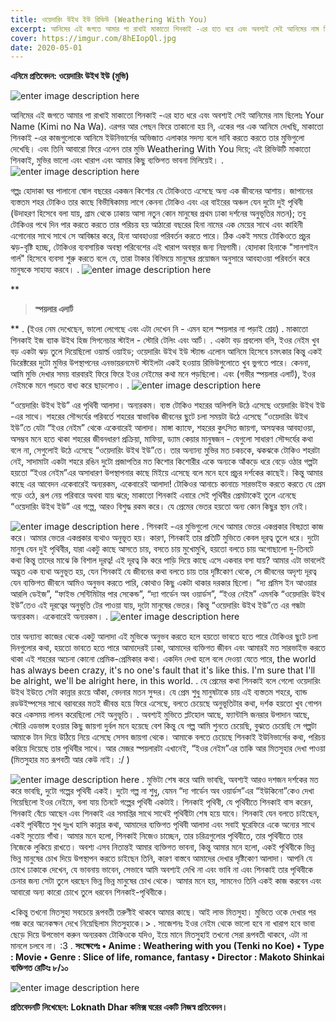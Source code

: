 ```yaml
---
title: ওয়েদারিং উইথ ইউ রিভিউ (Weathering With You)
excerpt: আনিমের এই জগতে আমার পা রাখাই মাকাতো শিনকাই -এর হাত ধরে এবং অবশ্যই সেই আনিমের নাম ছিলোঃ Your Name (Kimi no Na Wa). এরপর আর পেছন ফিরে তাকানো হয় নি, একের পর এক আনিমে দেখছি, মাকাতো শিনকাই -এর কাজগুলোকে আনিমে ইউনিভার্সের অভিজাত এলাকার সদস্য বলে দাবি করতে করতে তার মুভিগুলো দেখেছি.....
cover: https://imgur.com/8hEIopQl.jpg
date: 2020-05-01
--- 
```

**এনিমে প্রতিবেদন: ওয়েদারিং উইথ ইউ (মুভি)**

![enter image description here](https://imgur.com/8hEIopQl.jpg)

আনিমের এই জগতে আমার পা রাখাই মাকাতো শিনকাই -এর হাত ধরে এবং অবশ্যই সেই আনিমের নাম ছিলোঃ Your Name (Kimi no Na Wa). এরপর আর পেছন ফিরে তাকানো হয় নি, একের পর এক আনিমে দেখছি, মাকাতো শিনকাই -এর কাজগুলোকে আনিমে ইউনিভার্সের অভিজাত এলাকার সদস্য বলে দাবি করতে করতে তার মুভিগুলো দেখেছি। এবং তিনি আবারো ফিরে এলেন তার মুভি Weathering With You দিয়ে; এই রিভিউটি মাকাতো শিনকাই, মুভির ভালো এবং খারাপ এবং আমার কিছু ব্যক্তিগত ভাবনা মিলিয়েই।
.
![enter image description here](https://imgur.com/6Lw3Wq3l.jpg)

গল্পঃ হোদাকা ঘর পালানো ষোল বছরের একজন কিশোর যে টোকিওতে এসেছে অন্য এক জীবনের আশায়। জাপানের ব্যস্ততম শহর টোকিও তার কাছে বিভীষিকাময় লাগে কেননা টোকিও এবং এর বাইরের অঞ্চল যেন দুটো দুই পৃথিবী (উদাহরণ হিসেবে বলা যায়, গ্রাম থেকে ঢাকায় আসা নতুন কোন মানুষের প্রথম ঢাকা দর্শনের অনুভূতির মতন); তবু টোকিওর পথে দিন পার করতে করতে তার পরিচয় হয় আঠারো বছরের হিনা নামের এক মেয়ের সাথে এবং কাহিনী এগোনোর সাথে সাথে সে আবিষ্কার করে, হিনা আবহাওয়া পরিবর্তন করতে পারে। ঠিক একই সময়ে টোকিওতে প্রচুর ঝড়-বৃষ্টি হচ্ছে, টোকিওর ব্যবসায়িক অবস্থা পরিবেশের এই খারাপ অবস্থার জন্য নিম্নগামী। হোদাকা হিনাকে "সানশাইন গার্ল" হিসেবে ব্যবসা শুরু করতে বলে যে, তারা টাকার বিনিময়ে মানুষের প্রয়োজন অনুসারে আবহাওয়া পরিবর্তন করে মানুষকে সাহায্য করবে।
.
![enter image description here](https://imgur.com/brLslwel.jpg)

**

> **স্পয়লার এলার্ট**

** 
.
(ইওর নেম দেখেছেন, ভালো লেগেছে এবং এটা দেখেন নি - এমন হলে স্পয়লার না পড়াই শ্রেয়)
.
মাকাতো শিনকাই ইজ ব্যাক উইথ হিজ সিগনেচার স্টাইল - স্টোরি টেলিং এবং আর্ট।
.
একটা বড় প্রবলেম বলি, ইওর নেইম খুব বড় একটা ঝড় তুলে দিয়েছিলো ওয়ার্ল্ড ওয়াইড; ওয়েদারিং উইথ ইউ স্ট্যান্ড এলোন আনিমে হিসেবে চমৎকার কিন্তু একই ডিরেক্টরের দুটো মুভির উপস্থাপনের এনভায়রনমেন্ট স্টাইলটা একই হওয়ায় রিভিউগুলোতে খুব ভুগতে পারে। কেননা, আমি মুভি দেখার সময় বারবারই ফিরে ফিরে ইওর নেইমের কথা মনে পড়ছিলো। এবং (গভীর স্পয়লার এলার্ট), ইওর নেইমকে মনে পড়তে বাধ্য করে ছাড়লোও।
.
![enter image description here](https://imgur.com/I7nhPBfl.jpg)

“ওয়েদারিং উইথ ইউ” এর পৃথিবী আলাদা। অন্যরকম। ব্যস্ত টোকিও শহরের অলিগলি উঠে এসেছে ওয়েদারিং উইথ ইউ -এর সাথে। শহরের সৌন্দর্যের পরিবর্তে শহরের স্বাভাবিক জীবনের ছুটে চলা সময়টা উঠে এসেছে “ওয়েদারিং উইথ ইউ”তে যেটা “ইওর নেইম” থেকে একেবারেই আলাদা। মাঙ্গা ক্যাফে, শহরের কুৎসিত জায়গা, অসহ্যকর আবহাওয়া, অসম্ভব মনে হতে থাকা শহরের জীবনধারণ প্রক্রিয়া, মাফিয়া, ড্যাম কেয়ার মানুষজন - যেগুলো সাধারণ সৌন্দর্যের কথা বলে না, সেগুলোই উঠে এসেছে “ওয়েদারিং উইথ ইউ”তে। তার অন্যান্য মুভির মত চকচকে, ঝকঝকে টোকিও শহরটা নেই, সাদামাটা একটা শহরে রঙিন দুটো প্রজাপতির মত কিশোর কিশোরীর একে অন্যকে আঁকড়ে ধরে বেড়ে ওঠার গল্পটা হয়তো “ইওর নেইম”এর অসাধারণ উপস্থাপনার কাছে মিইয়ে এসেছে বলে মনে হবে প্রচুর দর্শকের কাছেই। কিন্তু আমার কাছে এর আবেদন একেবারেই অন্যরকম, একেবারেই আলাদা! টোকিওর আনাচে কানাচে সারভাইভ করতে করতে যে প্রেম গড়ে ওঠে, রূপ নেয় পরিবারে অথবা যায় ঝরে; মাকাতো শিনকাই এবারে সেই পৃথিবীর প্রেমটাকেই তুলে এনেছে “ওয়েদারিং উইথ ইউ” এর গল্পে, আরও বিশুদ্ধ রকম করে। যে প্রেমের ভেতর হয়তো অন্য কোন কিছুর স্থান নেই।

![enter image description here](https://imgur.com/A8jgoK4l.jpg)
.
শিনকাই -এর মুভিগুলো দেখে আমার ভেতর একপ্রকার বিষণ্ণতা কাজ করে। আমার ভেতর একপ্রকার ব্যথাও অনুভূত হয়। কারণ, শিনকাই তার প্রতিটি মুভিতে কেবল দূরত্ব তুলে ধরে। দুটো মানুষ যেন দুই পৃথিবীর, যারা একটু কাছে আসতে চায়, বসতে চায় মুখোমুখি, হয়তো বলতে চায় অগোছালো দু-তিনটে কথা কিন্তু তাদের মাঝে কি বিশাল দূরত্ব! এই দূরত্ব কি করে পাড়ি দিয়ে কাছে এসে একবার বসা যায়? আমার এটা ভাবলেই অদ্ভুত এক ব্যথা অনুভূত হয়, যেন শিনকাই যে জীবনের কথা বলতে চায় তার দৃষ্টিকোণ থেকে, সে জীবনের অদৃশ্য দূরত্ব যেন ব্যক্তিগত জীবনে আমিও অনুভব করতে পারি, কোথাও কিছু একটা থাকার দরকার ছিলো। “দ্য প্রমিস ইন আওয়ার আরলি ডেইজ”, “ফাইভ সেন্টিমিটার পার সেকেন্ড”, “দ্যা গার্ডেন অব ওয়ার্ডস”, “ইওর নেইম” এমনকি “ওয়েদারিং উইথ ইউ”তেও এই দূরত্বের অনুভূতি টের পাওয়া যায়, দুটো মানুষের ভেতর। 
কিন্তু “ওয়েদারিং উইথ ইউ”তে এর গন্ধটা অন্যরকম। একেবারেই অন্যরকম।
.
![enter image description here](https://imgur.com/dQ4voqDl.jpg)

তার অন্যান্য কাজের থেকে একটু আলাদা এই মুভিকে অনুভব করতে হলে হয়তো ভাবতে হতে পারে টোকিওর ছুটে চলা দিনগুলোর কথা, হয়তো ভাবতে হতে পারে আমাদেরই ঢাকা, আমাদের ব্যক্তিগত জীবন এবং আমারই মত সারভাইভ করতে থাকা এই শহরের অচেনা কোনো প্রেমিক-প্রেমিকার কথা। একদিন দেখা হলে বলে দেওয়া যেতে পারে, the world has always been crazy, it's no one's fault that it's like this. I'm sure that I'll be alright, we'll be alright here, in this world.
.
যে প্রেমের কথা শিনকাই বলে গেলো ওয়েদারিং উইথ ইউতে সেটা কান্নার রংয়ে আঁকা, বেদনার মতন সুন্দর। যে প্রেম শুধু মানুষটাকে চায় এই ব্যস্ততম শহরে, ব্যান্ড রডউইম্পসের সাথে বরাবরের মতই জীবন্ত হয়ে ফিরে এসেছে, বলতে চেয়েছে অনুভূতিটার কথা, দর্শক হয়তো খুব গোপন করে একসময় লালন করেছিলো সেই অনুভূতি।
.
অবশ্যই মুভিতে প্লটহোল আছে, ফ্যান্টাসি জনরার উপাদান আছে, স্টোরি এডভান্স হওয়ার কিছু জায়গা দুর্বল মনে হয়েছে বেশ কিন্তু যে গল্প আমি শুনতে চেয়েছি, বুঝতে চেয়েছি সে গল্পটা আমাকে টান দিয়ে উঠিয়ে নিয়ে এসেছে সেসব জায়গা থেকে। আমাকে বলতে চেয়েছে শিনকাই ইউনিভার্সের কথা, পরিচয় করিয়ে দিয়েছে তার পৃথিবীর সাথে। আর মেজর স্পয়লারটা এখানেই, “ইওর নেইম”এর তাকি আর মিতসুহার দেখা পাওয়া (মিতসুহার মত রূপবতী আর কেউ নাই।  :/ )

![enter image description here](https://imgur.com/gvTuoYzl.jpg)
.
মুভিটা শেষ করে আমি ভাবছি, অবশ্যই আরও দশজন দর্শকের মত করে ভাবছি, দুটো গল্পের পৃথিবী একই। দুটো গল্প না শুধু, যেমন “দ্য গার্ডেন অব ওয়ার্ডস”এর “ইউকিনো”কেও দেখা গিয়েছিলো ইওর নেইমে, বলা যায় তিনটে গল্পের পৃথিবী একটাই। শিনকাই পৃথিবী, যে পৃথিবীতে শিনকাই বাস করেন, শিনকাই বেঁচে আছেন এবং শিনকাই এর সমাপ্তির সাথে সাথেই পৃথিবীটা শেষ হয়ে যাবে। শিনকাই যেন বলতে চাইছেন, একই পৃথিবীতে সুখ দুঃখ হাসি কান্নার কথা, আমাদের ব্যক্তিগত পৃথিবী আলাদা এবং সবাই ঘুরেফিরে একে অন্যের সাথে একই সুতোয় গাঁথা। আমার মনে হলো, শিনকাই নিজেও চাচ্ছেন, তার চরিত্রগুলোর পৃথিবীতে, তার পৃথিবীতে তার নিজেকে লুকিয়ে রাখতে। অবশ্য এসব নিতান্তই আমার ব্যক্তিগত ভাবনা, কিন্তু আমার মনে হলো, একই পৃথিবীকে ভিন্ন ভিন্ন মানুষের চোখ দিয়ে উপস্থাপন করতে চাইছেন তিনি, কারণ বাস্তবে আমাদের দেখার দৃষ্টিকোণ আলাদা। আপনি যে চোখে ঢাকাকে দেখেন, যে ভাবনায় ভাবেন, সেভাবে আমি অবশ্যই দেখি না এবং ভাবি না এবং শিনকাই তার পৃথিবীকে চেনার জন্য সেটা তুলে ধরছেন ভিন্ন ভিন্ন মানুষের চোখ থেকে। আমার মনে হয়, সামনেও তিনি একই কাজ করবেন এবং আবারো অন্য কারো চোখে তুলে ধরবেন শিনকাই-পৃথিবীকে।


<কিন্তু তখনো মিতসুহা সবচেয়ে রূপবতী তরুণীই থাকবে আমার কাছে। আই লাভ মিতসুহা। মুভিতে ওকে দেখার পর পজ করে অনেকক্ষন দেখে নিয়েছিলাম মিতসুহাকে।>
.
সাজেশনঃ ইওর নেইম থেকে ভালো হবে না খারাপ হবে ভাবা ছেড়ে দিয়ে উপভোগ করুন অন্যরকম টোকিওকে যদিও, ইয়ে মানে মিতসুহাই তখনো সেরা রূপবতী থাকবে, এটা না মানলে চলবে না।  :3
.
**সংক্ষেপেঃ
•	Anime : Weathering with you (Tenki no Koe)
•	Type : Movie
•	Genre : Slice of life, romance, fantasy
•	Director : Makoto Shinkai
ব্যক্তিগত রেটিংঃ ৮/১০**

![enter image description here](https://imgur.com/Y44zHd6l.jpg)

**প্রতিবেদনটি লিখেছেন: Loknath Dhar
কমিক্স ঘরের একটি নিজস্ব প্রতিবেদন।**
